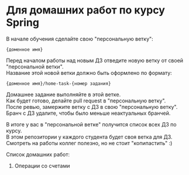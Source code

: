 # Для домашних работ по курсу Spring

В начале обучения сделайте свою "персональную ветку":
```
{доменное имя}
```

Перед началом работы над новым ДЗ отведите новую ветку от своей "персональной ветки".   
Название этой новой ветки должно быть оформлено по формату:   

```
{доменное имя}/home-task-{номер задания}
```

Домашнее задание выполняйте в этой ветке.  
Как будет готово, делайте pull request в "персональную ветку".    
После ревью, замержите ветку с ДЗ в свою "персональную ветку".   
Бранч с ДЗ удалите, чтобы было меньше неактуальных бранчей.   

В итоге у вас в "персональной ветке" получится список всех ДЗ по курсу.  
В этом репозитории у каждого студента будет своя ветка для ДЗ.  
Смотреть на работы коллег полезно, но не стоит "копипастить" :)


Список домашних работ: 
1. Операции со счетами
